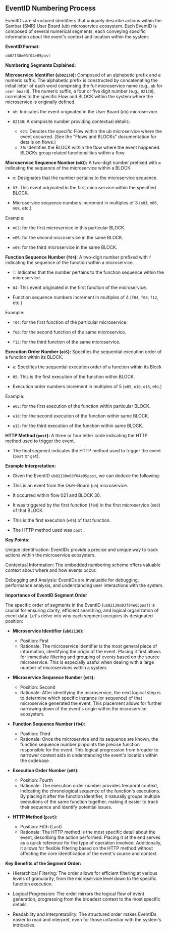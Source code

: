 ## EventID Numbering Process

EventIDs are structured identifiers that uniquely describe actions within the Sambar (SMR) User Board (ub) microservice 
ecosystem. Each EventID is composed of several numerical segments, each conveying specific information about the event's 
context and location within the system:

**EventID Format:**

`ub02130m03f04e05post`

**Numbering Segments Explained:**

**Microservice Identifier (`ub02130`):** Composed of an alphabetic prefix and a numeric suffix. The alphabetic prefix is constructed by concatenating the initial letter of each word comprising the full microservice name (e.g., `ub` for `user board`). The numeric suffix, a four or five digit number (e.g., `02130`), correlates to the specific Flow and BLOCK within the system where the microservice is originally defined.

- `ub`: Indicates the event originated in the User Board (ub) microservice.

- `02130`: A composite number providing contextual details:
  - `021`: Denotes the specific Flow within the ub microservice where the event occurred. (See the "Flows and BLOCKs" documentation for details on flows.)
  - `30`: Identifies the BLOCK within the flow where the event happened. BLOCKs group related functionalities within a flow.


**Microservice Sequence Number (`m03`):** A two-digit number prefixed with `m` indicating the sequence of the microservice within a BLOCK.

- `m`: Designates that the number pertains to the microservice sequence.

- `03`: This event originated in the first microservice within the specified BLOCK.

- Microservice sequence numbers increment in multiples of 3 (`m03`, `m06`, `m09`, etc.)

Example: 

- `m03`: for the first microservice in this particular BLOCK. 

- `m06`: for the second microservice in the same BLOCK. 

- `m09`: for the third microservice in the same BLOCK.


**Function Sequence Number (`f04`):** A two-digit number prefixed with `f` indicating the sequence of the function within a microservice.

- `f`: Indicates that the number pertains to the function sequence within the microservice.

- `04`: This event originated in the first function of the microservice.

- Function sequence numbers increment in multiples of 4 (`f04`, `f08`, `f12`, etc.)

Example: 

- `f04`: for the first function of the particular microservice. 

- `f08`: for the second function of the same microservice. 

- `f12`: for the third function of the same microservice.

**Execution Order Number (`e05`):** Specifies the sequential execution order of a function within its BLOCK.

- `e`: Specifies the sequential execution order of a function within its Block

- `05`: This is the first execution of the function within BLOCK.

- Execution order numbers increment in multiples of 5 (`e05`, `e10`, `e15`, etc.)

Example: 

- `e05`: for the first execution of the function within particular BLOCK. 

- `e10`: for the second execution of the function within same BLOCK. 

- `e15`: for the third execution of the function within same BLOCK.

**HTTP Method (`post`):** A three or four letter code indicating the HTTP method used to trigger the event. 

- The final segment indicates the HTTP method used to trigger the event (`post` or `get`).

**Example Interpretation:**

- Given the EventID `ub02130m03f04e05post`, we can deduce the following:

- This is an event from the User-Board (`ub`) microservice.

- It occurred within flow 021 and BLOCK 30.

- It was triggered by the first function (`f04`) in the first microservice (`m03`) of that BLOCK.

- This is the first execution (`e05`) of that function.

- The HTTP method used was `post`.

**Key Points:**

Unique Identification: EventIDs provide a precise and unique way to track actions within the microservice ecosystem.

Contextual Information: The embedded numbering scheme offers valuable context about where and how events occur.

Debugging and Analysis: EventIDs are invaluable for debugging, performance analysis, and understanding user interactions with the system.

**Importance of EventID Segment Order**

The specific order of segments in the EventID (`ub02130m03f04e05post`) is crucial for ensuring clarity, efficient searching, and logical organization of event data. Let's delve into why each segment occupies its designated position:

- **Microservice Identifier (`ub02130`):**
  - Position: First
  - Rationale: The microservice identifier is the most general piece of information, identifying the origin of the event. Placing it first allows for immediate filtering and grouping of events based on the source microservice. This is especially useful when dealing with a large number of microservices within a system.

- **Microservice Sequence Number (`m03`):**
  - Position: Second
  - Rationale: After identifying the microservice, the next logical step is to determine which specific instance (or sequence) of that microservice generated the event. This placement allows for further narrowing down of the event's origin within the microservice ecosystem.

- **Function Sequence Number (`f04`):**
  - Position: Third
  - Rationale: Once the microservice and its sequence are known, the function sequence number pinpoints the precise function responsible for the event. This logical progression from broader to narrower context aids in understanding the event's location within the codebase.

- **Execution Order Number (`e05`):**
  - Position: Fourth
  - Rationale: The execution order number provides temporal context, indicating the chronological sequence of the function's executions. By placing it after the function identifier, it naturally groups multiple executions of the same function together, making it easier to track their sequence and identify potential issues.

- **HTTP Method (`post`):**
  - Position: Fifth (Last)
  - Rationale: The HTTP method is the most specific detail about the event, describing the action performed. Placing it at the end serves as a quick reference for the type of operation involved. Additionally, it allows for flexible filtering based on the HTTP method without affecting the core identification of the event's source and context.

**Key Benefits of the Segment Order:**

- Hierarchical Filtering: The order allows for efficient filtering at various levels of granularity, from the microservice level down to the specific function execution.

- Logical Progression: The order mirrors the logical flow of event generation, progressing from the broadest context to the most specific details.

- Readability and Interpretability: The structured order makes EventIDs easier to read and interpret, even for those unfamiliar with the system's intricacies.